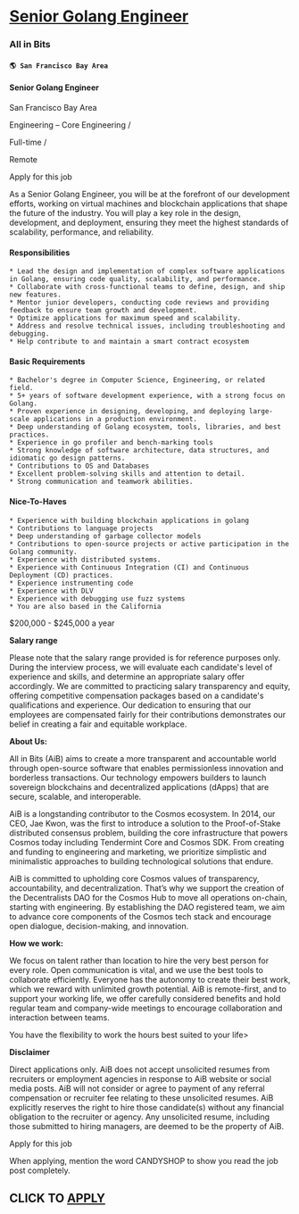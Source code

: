 # [Senior Golang Engineer](https://www.remotewlb.com/apply/senior-golang-engineer-81477)  
### All in Bits  
#### `🌎 San Francisco Bay Area`  

#### Senior Golang Engineer

San Francisco Bay Area

Engineering – Core Engineering /

Full-time /

Remote

Apply for this job

As a Senior Golang Engineer, you will be at the forefront of our development efforts, working on virtual machines and blockchain applications that shape the future of the industry. You will play a key role in the design, development, and deployment, ensuring they meet the highest standards of scalability, performance, and reliability.

#### Responsibilities

    * Lead the design and implementation of complex software applications in Golang, ensuring code quality, scalability, and performance.
    * Collaborate with cross-functional teams to define, design, and ship new features.
    * Mentor junior developers, conducting code reviews and providing feedback to ensure team growth and development.
    * Optimize applications for maximum speed and scalability.
    * Address and resolve technical issues, including troubleshooting and debugging.
    * Help contribute to and maintain a smart contract ecosystem

#### Basic Requirements

    * Bachelor's degree in Computer Science, Engineering, or related field.
    * 5+ years of software development experience, with a strong focus on Golang.
    * Proven experience in designing, developing, and deploying large-scale applications in a production environment.
    * Deep understanding of Golang ecosystem, tools, libraries, and best practices.
    * Experience in go profiler and bench-marking tools
    * Strong knowledge of software architecture, data structures, and idiomatic go design patterns.
    * Contributions to OS and Databases
    * Excellent problem-solving skills and attention to detail.
    * Strong communication and teamwork abilities.

#### Nice-To-Haves

    * Experience with building blockchain applications in golang
    * Contributions to language projects
    * Deep understanding of garbage collector models
    * Contributions to open-source projects or active participation in the Golang community.
    * Experience with distributed systems.
    * Experience with Continuous Integration (CI) and Continuous Deployment (CD) practices.
    * Experience instrumenting code
    * Experience with DLV
    * Experience with debugging use fuzz systems
    * You are also based in the California

$200,000 - $245,000 a year

**Salary range**

Please note that the salary range provided is for reference purposes only. During the interview process, we will evaluate each candidate's level of experience and skills, and determine an appropriate salary offer accordingly. We are committed to practicing salary transparency and equity, offering competitive compensation packages based on a candidate's qualifications and experience. Our dedication to ensuring that our employees are compensated fairly for their contributions demonstrates our belief in creating a fair and equitable workplace.

**About Us:**

  

All in Bits (AiB) aims to create a more transparent and accountable world through open-source software that enables permissionless innovation and borderless transactions. Our technology empowers builders to launch sovereign blockchains and decentralized applications (dApps) that are secure, scalable, and interoperable.

  

AiB is a longstanding contributor to the Cosmos ecosystem. In 2014, our CEO, Jae Kwon, was the first to introduce a solution to the Proof-of-Stake distributed consensus problem, building the core infrastructure that powers Cosmos today including Tendermint Core and Cosmos SDK. From creating and funding to engineering and marketing, we prioritize simplistic and minimalistic approaches to building technological solutions that endure.

  

AiB is committed to upholding core Cosmos values of transparency, accountability, and decentralization. That’s why we support the creation of the Decentralists DAO for the Cosmos Hub to move all operations on-chain, starting with engineering. By establishing the DAO registered team, we aim to advance core components of the Cosmos tech stack and encourage open dialogue, decision-making, and innovation.

  

**How we work:**

  

We focus on talent rather than location to hire the very best person for every role. Open communication is vital, and we use the best tools to collaborate efficiently. Everyone has the autonomy to create their best work, which we reward with unlimited growth potential. AiB is remote-first, and to support your working life, we offer carefully considered benefits and hold regular team and company-wide meetings to encourage collaboration and interaction between teams.

  

You have the flexibility to work the hours best suited to your life>

  

  

**Disclaimer**

  

Direct applications only. AiB does not accept unsolicited resumes from recruiters or employment agencies in response to AiB website or social media posts. AiB will not consider or agree to payment of any referral compensation or recruiter fee relating to these unsolicited resumes. AiB explicitly reserves the right to hire those candidate(s) without any financial obligation to the recruiter or agency. Any unsolicited resume, including those submitted to hiring managers, are deemed to be the property of AiB.

Apply for this job

When applying, mention the word CANDYSHOP to show you read the job post completely.  
## CLICK TO [APPLY](https://www.remotewlb.com/apply/senior-golang-engineer-81477)


